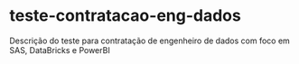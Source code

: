 # teste-contratacao-eng-dados
Descrição do teste para contratação de engenheiro de dados com foco em SAS, DataBricks e PowerBI
